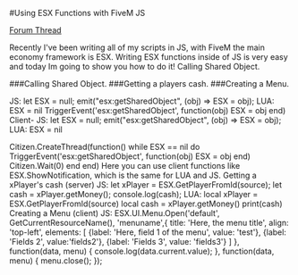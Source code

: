 #Using ESX Functions with FiveM JS

[Forum Thread]()

Recently I've been writing all of my scripts in JS, with FiveM the main economy framework is ESX. Writing ESX functions inside of JS is very easy and today Im going to show you how to do it!
Calling Shared Object.


###Calling Shared Object.
###Getting a players cash.
###Creating a Menu.

JS:
let ESX = null;
emit("esx:getSharedObject", (obj) => ESX = obj);
LUA:
ESX = nil
TriggerEvent('esx:getSharedObject', function(obj) ESX = obj end)
Client-
JS:
let ESX = null;
emit("esx:getSharedObject", (obj) => ESX = obj);
LUA:
ESX = nil

Citizen.CreateThread(function()
while ESX == nil do
TriggerEvent('esx:getSharedObject', function(obj) ESX = obj end)
Citizen.Wait(0)
end
end)
Here you can use client functions like ESX.ShowNotification, which is the same for LUA and JS.
Getting a xPlayer's cash (server)
JS:
let xPlayer = ESX.GetPlayerFromId(source);
let cash = xPlayer.getMoney();
console.log(cash);
LUA:
local xPlayer = ESX.GetPlayerFromId(source)
local cash = xPlayer.getMoney()
print(cash)
Creating a Menu (client)
JS:
ESX.UI.Menu.Open('default', GetCurrentResourceName(), 'menuname',{
title: 'Here, the menu title',
align: 'top-left',
elements: [
{label: 'Here, field 1 of the menu', value: 'test'},
{label: 'Fields 2', value:'fields2'},
{label: 'Fields 3', value: 'fields3'}
]
}, function(data, menu) {
console.log(data.current.value);
}, function(data, menu) {
menu.close();
});
